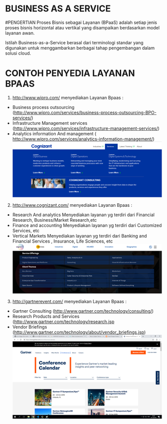 # BUSINESS AS A SERVICE

#PENGERTIAN
Proses Bisnis sebagai Layanan (BPaaS) adalah setiap jenis proses bisnis horizontal atau vertikal yang disampaikan berdasarkan model layanan awan.

Istilah Business-as-a-Service berasal dari terminologi standar yang digunakan untuk menggambarkan berbagai tahap pengembangan dalam solusi cloud.

# CONTOH PENYEDIA LAYANAN BPAAS

1. http://www.wipro.com/
menyediakan Layanan Bpaas :
- Business process outsourcing (http://www.wipro.com/services/business-process-outsourcing-BPO-services/)
- Infrastructure Management services (http://www.wipro.com/services/infrastructure-management-services/)
- Analytics information And management ( http://www.wipro.com/services/analytics-information-management/)
![wipro](./1.png)

2. http://www.cognizant.com/
menyediakan Layanan Bpaas :
- Research And analytics
  Menyediakan layanan yg terdiri dari  Financial Research, Business/Market Research,etc 
- Finance and accounting
  Menyediakan layanan yg terdiri dari Customized Services, etc
- Vertical Markets 
   Menyediakan layanan yg terdiri dari Banking and Financial Services , Insurance, Life Sciences, etc
![cognizant](./2.png)

3. http://gartnerevent.com/
menyediakan Layanan Bpaas : 
-  Gartner Consulting (http://www.gartner.com/technology/consulting/)
-  Research Products and Services (http://www.gartner.com/technology/research.jsp
-  Vendor Briefings (http://www.gartner.com/technology/about/vendor_briefings.jsp)
![gartnerevent](./3.png)